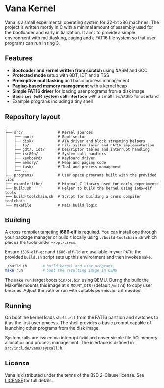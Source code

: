 # Vana Kernel

Vana is a small experimental operating system for 32-bit x86 machines. The project is written mostly in C with a minimal amount of assembly used for the bootloader and early initialization. It aims to provide a simple environment with multitasking, paging and a FAT16 file system so that user programs can run in ring 3.

## Features

- **Bootloader and kernel written from scratch** using NASM and GCC
- **Protected mode** setup with GDT, IDT and a TSS
- **Preemptive multitasking** and basic process management
- **Paging-based memory management** with a kernel heap
- **Simple FAT16 driver** for loading user programs from a disk image
- **Basic `int 0x80` system call interface** with a small libc/stdlib for userland
- Example programs including a tiny shell

## Repository layout

```
.
├── src/                # Kernel sources
│   ├── boot/           # Boot sector
│   ├── disk/           # ATA driver and block streaming helpers
│   ├── fs/             # File system layer and FAT16 implementation
│   ├── gdt/, idt/      # Descriptor tables and interrupt handling
│   ├── isr80h/         # System call handlers
│   ├── keyboard/       # Keyboard driver
│   ├── memory/         # Heap and paging code
│   ├── task/           # Task and process management
│   └── ...
├── programs/           # User space programs built with the provided libc
├── example_libc/       # Minimal C library used for early experiments
├── build.sh            # Helper to build the kernel using i686-elf tools
├── build-toolchain.sh  # Script for building a cross compiler toolchain
└── Makefile            # Main build logic
```

## Building

A cross compiler targeting **i686-elf** is required. You can install one through your package manager or build it locally using `./build-toolchain.sh` which places the tools under `~/opt/cross`.

Ensure `i686-elf-gcc` and `i686-elf-ld` are available in your `PATH`; the provided `build.sh` script sets up this environment and then invokes `make`.

```bash
./build.sh       # build kernel and user programs
make run         # boot the resulting image in QEMU
```

The `make run` target boots `bin/os.bin` using QEMU. During the build the Makefile mounts this image at `$(MOUNT_DIR)` (default `/mnt/d`) to copy user binaries. Adjust the path or run with suitable permissions if needed.

## Running

On boot the kernel loads `shell.elf` from the FAT16 partition and switches to it as the first user process. The shell provides a basic prompt capable of launching other programs from the disk image.

System calls are issued via interrupt `0x80` and cover simple file I/O, memory allocation and process management. The interface is defined in [`src/include/vana/syscall.h`](src/include/vana/syscall.h).

## License

Vana is distributed under the terms of the BSD 2-Clause license. See [LICENSE](LICENSE) for full details.
